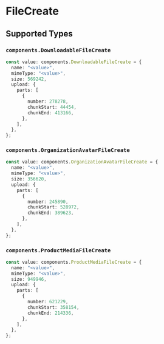 # FileCreate


## Supported Types

### `components.DownloadableFileCreate`

```typescript
const value: components.DownloadableFileCreate = {
  name: "<value>",
  mimeType: "<value>",
  size: 569242,
  upload: {
    parts: [
      {
        number: 278278,
        chunkStart: 44454,
        chunkEnd: 413166,
      },
    ],
  },
};
```

### `components.OrganizationAvatarFileCreate`

```typescript
const value: components.OrganizationAvatarFileCreate = {
  name: "<value>",
  mimeType: "<value>",
  size: 356620,
  upload: {
    parts: [
      {
        number: 245890,
        chunkStart: 528972,
        chunkEnd: 389623,
      },
    ],
  },
};
```

### `components.ProductMediaFileCreate`

```typescript
const value: components.ProductMediaFileCreate = {
  name: "<value>",
  mimeType: "<value>",
  size: 949946,
  upload: {
    parts: [
      {
        number: 621229,
        chunkStart: 358154,
        chunkEnd: 214336,
      },
    ],
  },
};
```

